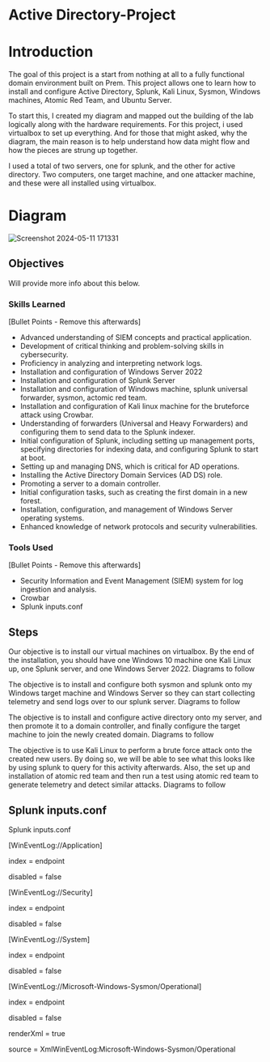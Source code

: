 # Active Directory-Project

# Introduction
 
The goal of this project is a start from nothing at all to a fully functional domain environment built on Prem. 
This project allows one to learn how to install and configure Active Directory, Splunk, Kali Linux, Sysmon, Windows machines, 
Atomic Red Team,  and Ubuntu Server.

To start this, I created my diagram and mapped out the building of  the lab logically along with the hardware requirements.
For this project, i used virtualbox to set up everything.
And for those that might asked, why the diagram, the main reason is to help understand how data might flow and how the pieces are strung up together. 

I used a total of two servers, one for splunk, and the other for active directory. Two computers, one target machine, and one attacker machine, and these were all installed using virtualbox. 

# Diagram
![Screenshot 2024-05-11 171331](https://github.com/viponpoint/ActiveDirectory-Project/assets/138403216/22837d67-26a9-40c8-95cf-09aa97858300)

## Objectives
Will provide more info about this below.

### Skills Learned
[Bullet Points - Remove this afterwards]

- Advanced understanding of SIEM concepts and practical application.
- Development of critical thinking and problem-solving skills in cybersecurity.
- Proficiency in analyzing and interpreting network logs.
- Installation and configuration of Windows Server 2022
- Installation and configuration of Splunk Server
- Installation and configuration of Windows machine, splunk universal forwarder, sysmon, actomic red team. 
- Installation and configuration of Kali linux machine for the bruteforce attack using Crowbar.
- Understanding of forwarders (Universal and Heavy Forwarders) and configuring them to send data to the Splunk indexer.
- Initial configuration of Splunk, including setting up management ports, specifying directories for indexing data, and configuring Splunk to start at boot.
- Setting up and managing DNS, which is critical for AD operations.
- Installing the Active Directory Domain Services (AD DS) role.
- Promoting a server to a domain controller.
- Initial configuration tasks, such as creating the first domain in a new forest.
- Installation, configuration, and management of Windows Server operating systems.
- Enhanced knowledge of network protocols and security vulnerabilities.


### Tools Used
[Bullet Points - Remove this afterwards]

- Security Information and Event Management (SIEM) system for log ingestion and analysis.
- Crowbar
- Splunk inputs.conf
  
## Steps
Our objective is to install our virtual machines on virtualbox. By the end of the installation, you should have one Windows 10 machine one Kali Linux up, one Splunk server, and one Windows Server 2022. Diagrams to follow


The objective is to install and configure both sysmon and splunk onto my Windows target machine and Windows Server so they can start collecting telemetry and send logs over to our splunk server. Diagrams to follow


The objective is to install and configure active directory onto my server, and then promote it to a domain controller, and finally configure the target machine to join the newly created domain. Diagrams to follow


The objective is to use Kali Linux to perform a brute force attack onto the created new users. By doing so, we will be able to see what this looks like by using splunk to query for this activity afterwards. Also, the set up and installation of atomic red team and then run a test using atomic red team to generate telemetry and detect similar attacks.
Diagrams to follow


## Splunk inputs.conf
Splunk inputs.conf

[WinEventLog://Application]

index = endpoint

disabled = false

[WinEventLog://Security]

index = endpoint

disabled = false

[WinEventLog://System]

index = endpoint

disabled = false

[WinEventLog://Microsoft-Windows-Sysmon/Operational]

index = endpoint

disabled = false

renderXml = true

source = XmlWinEventLog:Microsoft-Windows-Sysmon/Operational

